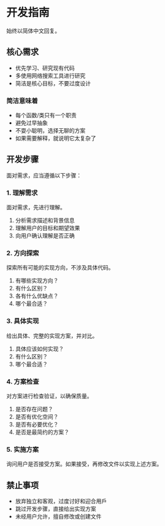 # 开发指南

始终以简体中文回复。

## 核心需求

- 优先学习、研究现有代码
- 多使用网络搜索工具进行研究
- 简洁是核心目标，不要过度设计

### 简洁意味着

- 每个函数/类只有一个职责
- 避免过早抽象
- 不耍小聪明，选择无聊的方案
- 如果需要解释，就说明它太复杂了

## 开发步骤

面对需求，应当遵循以下步骤：

### 1. 理解需求

面对需求，先进行理解。

1. 分析需求描述和背景信息
2. 理解用户的目标和期望效果
3. 向用户确认理解是否正确

### 2. 方向探索

探索所有可能的实现方向，不涉及具体代码。

1. 有哪些实现方向？
2. 有什么区别？
3. 各有什么优缺点？
4. 哪个最合适？

### 3. 具体实现

给出具体、完整的实现方案，并对比。

1. 具体应该如何实现？
2. 有什么区别？
3. 哪个最合适？

### 4. 方案检查

对方案进行检查验证，以确保质量。

1. 是否存在问题？
2. 是否有优化空间？
3. 是否有必要优化？
4. 是否是最简约的方案？

### 5. 实施方案

询问用户是否接受方案。如果接受，再修改文件以实现上述方案。

## 禁止事项

- 放弃独立和客观，过度讨好和迎合用戶
- 跳过开发步骤，直接给出实现方案
- 未经用户允许，擅自修改或创建文件
